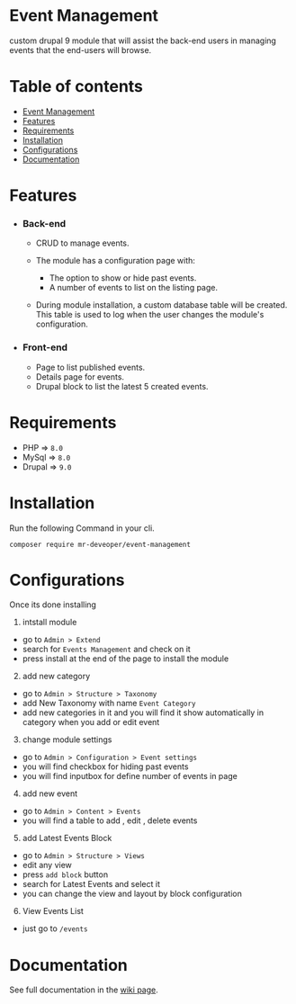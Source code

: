 # Event Management

custom drupal 9 module that will assist the back-end users in managing events that the end-users will browse.


# Table of contents
- [Event Management](#event-management)
- [Features](#features)
- [Requirements](#requirements)
- [Installation](#installation)
- [Configurations](#configurations)
- [Documentation](#documentation)
 

# Features
* ### Back-end
    * CRUD to manage events.
    * The module has a configuration page with:

        * The option to show or hide past events.
        * A number of events to list on the listing page.

    * During module installation, a custom database table will be created. This table is used to log when the user changes the module's configuration.


* ### Front-end
    * Page to list published events.
    * Details page for events.
    * Drupal block to list the latest 5 created events.

# Requirements
- PHP => `8.0`
- MySql => `8.0`
- Drupal => `9.0`

# Installation

Run the following Command in your cli.

`composer require mr-deveoper/event-management`

# Configurations

Once its done installing

1. intstall module
  - go to `Admin > Extend `
  - search for `Events Management` and check on it
  - press install at the end of the page to install the module

2. add new category
  - go to `Admin > Structure > Taxonomy`
  - add New Taxonomy with name `Event Category`
  - add new categories in it and you will find it show automatically in category when you add or edit event

3. change module settings
  - go to `Admin > Configuration > Event settings`
  - you will find checkbox for hiding past events
  - you will find inputbox for define number of events in page

4. add new event
  - go to `Admin > Content > Events`
  - you will find a table to add , edit , delete events

5. add Latest Events Block
  - go to `Admin > Structure > Views`
  - edit any view
  - press `add block` button
  - search for Latest Events and select it
  - you can change the view and layout by block configuration

6. View Events List
  - just go to `/events`


# Documentation

See full documentation in the [wiki page](https://github.com/mr-deveoper/event-management/wiki).

